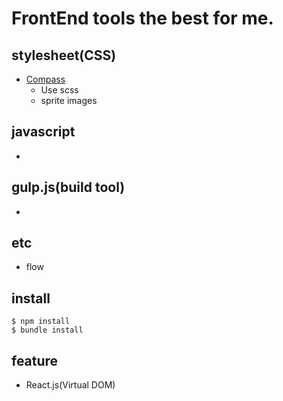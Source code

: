 # FrontEnd tools the best for me.

## stylesheet(CSS)

- [Compass](http://compass-style.org/)
    - Use scss
    - sprite images


## javascript

-


## gulp.js(build tool)

-


## etc

- flow


## install

```
$ npm install
$ bundle install
```


## feature

- React.js(Virtual DOM)
